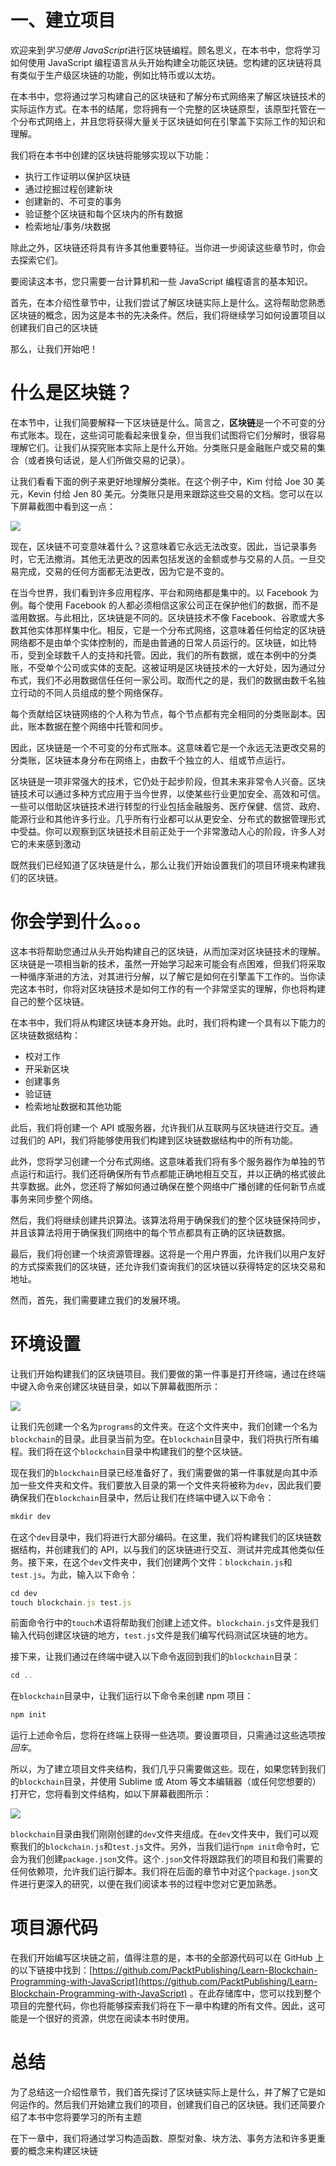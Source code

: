 # 一、建立项目

欢迎来到*学习使用 JavaScript*进行区块链编程。顾名思义，在本书中，您将学习如何使用 JavaScript 编程语言从头开始构建全功能区块链。您构建的区块链将具有类似于生产级区块链的功能，例如比特币或以太坊。

在本书中，您将通过学习构建自己的区块链和了解分布式网络来了解区块链技术的实际运作方式。在本书的结尾，您将拥有一个完整的区块链原型，该原型托管在一个分布式网络上，并且您将获得大量关于区块链如何在引擎盖下实际工作的知识和理解。

我们将在本书中创建的区块链将能够实现以下功能：

*   执行工作证明以保护区块链
*   通过挖掘过程创建新块
*   创建新的、不可变的事务
*   验证整个区块链和每个区块内的所有数据
*   检索地址/事务/块数据

除此之外，区块链还将具有许多其他重要特征。当你进一步阅读这些章节时，你会去探索它们。

要阅读这本书，您只需要一台计算机和一些 JavaScript 编程语言的基本知识。

首先，在本介绍性章节中，让我们尝试了解区块链实际上是什么。这将帮助您熟悉区块链的概念，因为这是本书的先决条件。然后，我们将继续学习如何设置项目以创建我们自己的区块链

那么，让我们开始吧！

# 什么是区块链？

在本节中，让我们简要解释一下区块链是什么。简言之，**区块链**是一个不可变的分布式账本。现在，这些词可能看起来很复杂，但当我们试图将它们分解时，很容易理解它们。让我们从探究账本实际上是什么开始。分类账只是金融账户或交易的集合（或者换句话说，是人们所做交易的记录）。

让我们看看下面的例子来更好地理解分类帐。在这个例子中，Kim 付给 Joe 30 美元，Kevin 付给 Jen 80 美元。分类账只是用来跟踪这些交易的文档。您可以在以下屏幕截图中看到这一点：

![](img/56ad2763-e822-4175-abe2-5082258544eb.png)

现在，区块链不可变意味着什么？这意味着它永远无法改变。因此，当记录事务时，它无法撤消。其他无法更改的因素包括发送的金额或参与交易的人员。一旦交易完成，交易的任何方面都无法更改，因为它是不变的。

在当今世界，我们看到许多应用程序、平台和网络都是集中的。以 Facebook 为例。每个使用 Facebook 的人都必须相信这家公司正在保护他们的数据，而不是滥用数据。与此相比，区块链是不同的。区块链技术不像 Facebook、谷歌或大多数其他实体那样集中化。相反，它是一个分布式网络，这意味着任何给定的区块链网络都不是由单个实体控制的，而是由普通的日常人员运行的。区块链，如比特币，受到全球数千人的支持和托管。因此，我们的所有数据，或在本例中的分类账，不受单个公司或实体的支配。这被证明是区块链技术的一大好处，因为通过分布式，我们不必用数据信任任何一家公司。取而代之的是，我们的数据由数千名独立行动的不同人员组成的整个网络保存。

每个贡献给区块链网络的个人称为节点，每个节点都有完全相同的分类账副本。因此，账本数据在整个网络中托管和同步。

因此，区块链是一个不可变的分布式账本。这意味着它是一个永远无法更改交易的分类账，区块链本身分布在网络上，由数千个独立的人、组或节点运行。

区块链是一项非常强大的技术，它仍处于起步阶段，但其未来非常令人兴奋。区块链技术可以通过多种方式应用于当今世界，以使某些行业更加安全、高效和可信。一些可以借助区块链技术进行转型的行业包括金融服务、医疗保健、信贷、政府、能源行业和其他许多行业。几乎所有行业都可以从更安全、分布式的数据管理形式中受益。你可以观察到区块链技术目前正处于一个非常激动人心的阶段，许多人对它的未来感到激动

既然我们已经知道了区块链是什么，那么让我们开始设置我们的项目环境来构建我们的区块链。

# 你会学到什么。。。

这本书将帮助您通过从头开始构建自己的区块链，从而加深对区块链技术的理解。区块链是一项相当新的技术，虽然一开始学习起来可能会有点困难，但我们将采取一种循序渐进的方法，对其进行分解，以了解它是如何在引擎盖下工作的。当你读完这本书时，你将对区块链技术是如何工作的有一个非常坚实的理解，你也将构建自己的整个区块链。

在本书中，我们将从构建区块链本身开始。此时，我们将构建一个具有以下能力的区块链数据结构：

*   校对工作
*   开采新区块
*   创建事务
*   验证链
*   检索地址数据和其他功能

此后，我们将创建一个 API 或服务器，允许我们从互联网与区块链进行交互。通过我们的 API，我们将能够使用我们构建到区块链数据结构中的所有功能。

此外，您将学习创建一个分布式网络。这意味着我们将有多个服务器作为单独的节点运行和运行。我们还将确保所有节点都能正确地相互交互，并以正确的格式彼此共享数据。此外，您还将了解如何通过确保在整个网络中广播创建的任何新节点或事务来同步整个网络。

然后，我们将继续创建共识算法。该算法将用于确保我们的整个区块链保持同步，并且该算法将用于确保我们网络中的每个节点都具有正确的区块链数据。

最后，我们将创建一个块资源管理器。这将是一个用户界面，允许我们以用户友好的方式探索我们的区块链，还允许我们查询我们的区块链以获得特定的区块交易和地址。

然而，首先，我们需要建立我们的发展环境。

# 环境设置

让我们开始构建我们的区块链项目。我们要做的第一件事是打开终端，通过在终端中键入命令来创建区块链目录，如以下屏幕截图所示：

![](img/b9863d09-28c2-49e4-a8ab-dcd202cb9222.png)

让我们先创建一个名为`programs`的文件夹。在这个文件夹中，我们创建一个名为`blockchain`的目录。此目录当前为空。在`blockchain`目录中，我们将执行所有编程。我们将在这个`blockchain`目录中构建我们的整个区块链。

现在我们的`blockchain`目录已经准备好了，我们需要做的第一件事就是向其中添加一些文件夹和文件。我们要放入目录的第一个文件夹将被称为`dev`，因此我们要确保我们在`blockchain`目录中，然后让我们在终端中键入以下命令：

```js
mkdir dev
```

在这个`dev`目录中，我们将进行大部分编码。在这里，我们将构建我们的区块链数据结构，并创建我们的 API，以与我们的区块链进行交互、测试并完成其他类似任务。接下来，在这个`dev`文件夹中，我们创建两个文件：`blockchain.js`和`test.js`。为此，输入以下命令：

```js
cd dev
touch blockchain.js test.js
```

前面命令行中的`touch`术语将帮助我们创建上述文件。`blockchain.js`文件是我们输入代码创建区块链的地方，`test.js`文件是我们编写代码测试区块链的地方。

接下来，让我们通过在终端中键入以下命令返回到我们的`blockchain`目录：

```js
cd .. 
```

在`blockchain`目录中，让我们运行以下命令来创建 npm 项目：

```js
npm init 
```

运行上述命令后，您将在终端上获得一些选项。要设置项目，只需通过这些选项按*回车*。

所以，为了建立项目文件夹结构，我们几乎只需要做这些。现在，如果您转到我们的`blockchain`目录，并使用 Sublime 或 Atom 等文本编辑器（或任何您想要的）打开它，您将看到文件结构，如以下屏幕截图所示：

![](img/f0671fe2-1d57-4273-a4e4-c90ad9102ee1.png)

`blockchain`目录由我们刚刚创建的`dev`文件夹组成。在`dev`文件夹中，我们可以观察我们的`blockchain.js`和`test.js`文件。另外，当我们运行`npm init`命令时，它会为我们创建`package.json`文件。这个`.json`文件将跟踪我们的项目和我们需要的任何依赖项，允许我们运行脚本。我们将在后面的章节中对这个`package.json`文件进行更深入的研究，以便在我们阅读本书的过程中您对它更加熟悉。

# 项目源代码

在我们开始编写区块链之前，值得注意的是，本书的全部源代码可以在 GitHub 上的以下链接中找到：[https://github.com/PacktPublishing/Learn-Blockchain-Programming-with-JavaScript](https://github.com/PacktPublishing/Learn-Blockchain-Programming-with-JavaScript) 。在此存储库中，您可以找到整个项目的完整代码，你也将能够探索我们将在下一章中构建的所有文件。因此，这可能是一个很好的资源，供您在阅读本书时使用。

# 总结

为了总结这一介绍性章节，我们首先探讨了区块链实际上是什么，并了解了它是如何运作的。然后我们开始建立我们的项目，创建我们自己的区块链。我们还简要介绍了本书中您将要学习的所有主题

在下一章中，我们将通过学习构造函数、原型对象、块方法、事务方法和许多更重要的概念来构建区块链